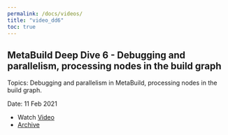 ```yaml
---
permalink: /docs/videos/
title: "video_dd6"
toc: true
---
```


## MetaBuild Deep Dive 6 - Debugging and parallelism, processing nodes in the build graph

Topics: Debugging and parallelism in MetaBuild, processing nodes in the build graph.

Date: 11 Feb 2021

* Watch [Video](https://bluejeans.com/s/lDDJa_IO8Z4) 
* [Archive](https://artifactory.corp.adobe.com/artifactory/generic-metabuild-files-dev/documentation/learning/08_MetaBuild_Deep_Dive_06_02-11-2021/Ch2_Full_2021-02-11T09_02.mp4)
